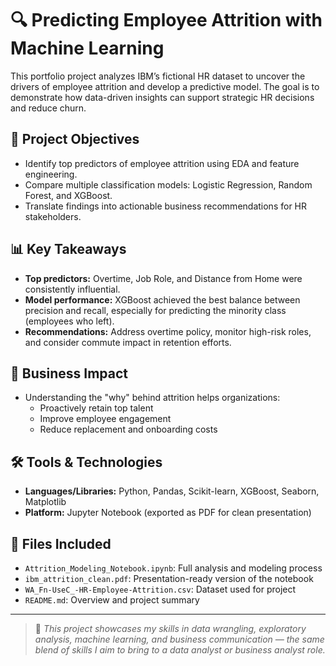 # 🔍 Predicting Employee Attrition with Machine Learning
This portfolio project analyzes IBM’s fictional HR dataset to uncover the drivers of employee attrition and develop a predictive model. The goal is to demonstrate how data-driven insights can support strategic HR decisions and reduce churn.

## 🎯 Project Objectives
- Identify top predictors of employee attrition using EDA and feature engineering.
- Compare multiple classification models: Logistic Regression, Random Forest, and XGBoost.
- Translate findings into actionable business recommendations for HR stakeholders.

## 📊 Key Takeaways
- **Top predictors:** Overtime, Job Role, and Distance from Home were consistently influential.
- **Model performance:** XGBoost achieved the best balance between precision and recall, especially for predicting the minority class (employees who left).
- **Recommendations:** Address overtime policy, monitor high-risk roles, and consider commute impact in retention efforts.

## 💼 Business Impact
- Understanding the "why" behind attrition helps organizations:
   - Proactively retain top talent
   - Improve employee engagement
   - Reduce replacement and onboarding costs

## 🛠️ Tools & Technologies
- **Languages/Libraries:** Python, Pandas, Scikit-learn, XGBoost, Seaborn, Matplotlib
- **Platform:** Jupyter Notebook (exported as PDF for clean presentation)

## 📁 Files Included
- `Attrition_Modeling_Notebook.ipynb`: Full analysis and modeling process
- `ibm_attrition_clean.pdf`: Presentation-ready version of the notebook
- `WA_Fn-UseC_-HR-Employee-Attrition.csv`: Dataset used for project
- `README.md`: Overview and project summary

---

> 🧠 *This project showcases my skills in data wrangling, exploratory analysis, machine learning, and business communication — the same blend of skills I aim to bring to a data analyst or business analyst role.*
